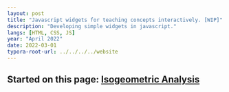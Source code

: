 ```yaml
---
layout: post
title: "Javascript widgets for teaching concepts interactively. [WIP]"
description: "Developing simple widgets in javascript."
langs: [HTML, CSS, JS]
year: "April 2022"
date: 2022-03-01
typora-root-url: ../../../../website
---
```


## Started on this page: [Isogeometric Analysis](https://abhigupta.io/isogeometric-analysis/)

